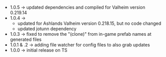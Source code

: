 * 1.0.5 -> updated dependencies and compiled for Valheim version 0.219.14
* 1.0.4 -> 
  * updated for Ashlands Valheim version 0.218.15, but no code changed
  * updated jotunn dependency
* 1.0.3 -> fixed to remove the "(clone)" from in-game prefab names at generated files
* 1.0.1 & .2 -> adding file watcher for config files to also grab updates
* 1.0.0 -> initial release on TS
